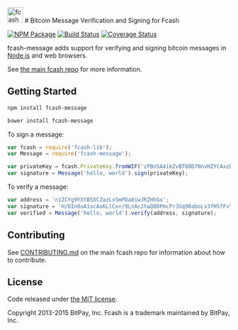 <img src="http://www.fcash.cash/css/images/module-message.png" alt="fcash message" height="35">
# Bitcoin Message Verification and Signing for Fcash


[![NPM Package](https://img.shields.io/npm/v/fcash-message.svg?style=flat-square)](https://www.npmjs.org/package/fcash-message)
[![Build Status](https://img.shields.io/travis/bitpay/fcash-message.svg?branch=master&style=flat-square)](https://travis-ci.org/bitpay/fcash-message)
[![Coverage Status](https://img.shields.io/coveralls/bitpay/fcash-message.svg?style=flat-square)](https://coveralls.io/r/bitpay/fcash-message?branch=master)

fcash-message adds support for verifying and signing bitcoin messages in [Node.js](http://nodejs.org/) and web browsers.

See [the main fcash repo](https://github.com/fcash-wallet/fcash) for more information.

## Getting Started

```sh
npm install fcash-message
```

```sh
bower install fcash-message
```

To sign a message:

```javascript
var fcash = require('fcash-lib');
var Message = require('fcash-message');

var privateKey = fcash.PrivateKey.fromWIF('cPBn5A4ikZvBTQ8D7NnvHZYCAxzDZ5Z2TSGW2LkyPiLxqYaJPBW4');
var signature = Message('hello, world').sign(privateKey);
```

To verify a message:

```javascript
var address = 'n1ZCYg9YXtB5XCZazLxSmPDa8iwJRZHhGx';
var signature = 'H/DIn8uA1scAuKLlCx+/9LnAcJtwQQ0PmcPrJUq90aboLv3fH5fFvY+vmbfOSFEtGarznYli6ShPr9RXwY9UrIY=';
var verified = Message('hello, world').verify(address, signature);
```

## Contributing

See [CONTRIBUTING.md](https://github.com/fcash-wallet/fcash/blob/master/CONTRIBUTING.md) on the main fcash repo for information about how to contribute.

## License

Code released under [the MIT license](https://github.com/fcash-wallet/fcash/blob/master/LICENSE).

Copyright 2013-2015 BitPay, Inc. Fcash is a trademark maintained by BitPay, Inc.

